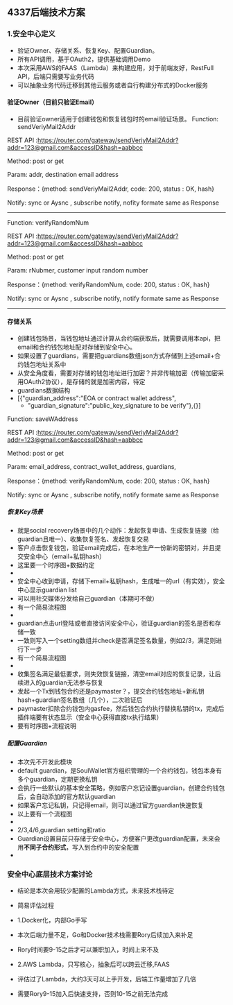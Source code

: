 ## 4337后端技术方案

### 1.安全中心定义
+ 验证Owner、存储关系、恢复Key、配置Guardian。
+ 所有API调用，基于OAuth2，提供基础调用Demo
+ 本次采用AWS的FAAS（Lambda）来构建应用，对于前端友好，RestFull API，后端只需要写业务代码
+ 可以抽象业务代码迁移到其他云服务或者自行构建分布式的Docker服务
#### 验证Owner（目前只验证Email）
+ 目前验证owner适用于创建钱包和恢复钱包时的email验证场景。
Function: sendVeriyMail2Addr

REST  API   :https://router.com/gateway/sendVeriyMail2Addr?addr=123@gmail.com&accessID&hash=aabbcc

Method: post or get

Param: addr, destination email address

Response：{method: sendVeriyMail2Addr, code: 200, status : OK, hash}

Notify: sync or Aysnc , subscribe notify, nofity formate same as Response

----

Function: verifyRandomNum

REST  API   :https://router.com/gateway/sendVeriyMail2Addr?addr=123@gmail.com&accessID&hash=aabbcc

Method: post or get

Param: rNubmer, customer input random number

Response：{method: verifyRandomNum, code: 200, status : OK, hash}

Notify: sync or Aysnc , subscribe notify, notify formate same as Response

---

#### 存储关系
+ 创建钱包场景，当钱包地址通过计算从合约端获取后，就需要调用本api，把email和合约钱包地址配对存储到安全中心。
+ 如果设置了guardians，需要把guardians数组json方式存储到上述email+合约钱包地址关系中
+ 从安全角度看，需要对存储的钱包地址进行加密？并非传输加密（传输加密采用OAuth2协议），是存储的就是加密内容，待定
+ guardians数据结构
+ [{"guardian_address":"EOA or contract wallet address",
  + "guardian_signature":"public_key_signature to be verify"},{}]

Function: saveWAddress

REST  API   :https://router.com/gateway/sendVeriyMail2Addr?addr=123@gmail.com&accessID&hash=aabbcc

Method: post or get

Param: email_address, contract_wallet_address,  guardians, 

Response：{method: verifyRandomNum, code: 200, status : OK, hash}

Notify: sync or Aysnc , subscribe notify, notify formate same as Response

##### 恢复Key场景
+ 就是social recovery场景中的几个动作：发起恢复申请、生成恢复链接（给guardian且唯一）、收集恢复签名、发起恢复交易
+ 客户点击恢复钱包，验证email完成后，在本地生产一份新的密钥对，并且提交安全中心（email+私钥hash）
+ 这里要一个时序图+数据约定
+ 
+ 安全中心收到申请，存储下email+私钥hash，生成唯一的url（有实效），安全中心显示guardian list
+ 可以用社交媒体分发给自己guardian（本期可不做）
+ 有一个简易流程图
+ 
+ guardian点击url登陆或者直接访问安全中心，验证guardian的签名是否和存储一致
+ 一致则写入一个setting数组并check是否满足签名数量，例如2/3，满足则进行下一步
+ 有一个简易流程图
+ 
+ 收集签名满足最低要求，则失效恢复链接，清空email对应的恢复记录，让后续进入的guardian无法参与恢复
+ 发起一个Tx到钱包合约还是paymaster？，提交合约钱包地址+新私钥hash+guardian签名数组（几个），二次验证后
+ paymaster扣除合约钱包内gasfee，然后钱包合约执行替换私钥的tx，完成后插件端要有状态显示（安全中心获得直接tx执行结果）
+ 要有时序图+流程说明

##### 配置Guardian
+ 本次先不开发此模块
+ default guardian，是SoulWallet官方组织管理的一个合约钱包，钱包本身有多个guardian，定期更换私钥
+ 会执行一些默认的基本安全策略，例如客户忘记设置guardian，创建合约钱包后，会自动添加的官方默认guardian
+ 如果客户忘记私钥，只记得email，则可以通过官方guardian快速恢复
+ 以上要有一个流程图
+ 
+ 2/3,4/6,guardian setting和ratio
+ Guardian设置目前只存储于安全中心，方便客户更改guardian配置，未来会用**不同子合约形式**，写入到合约中的安全配置
+ 



### 安全中心底层技术方案讨论
+ 结论是本次会用较少配置的Lambda方式，未来技术栈待定
+ 简易评估过程
+ 1.Docker化，内部Go手写
+ 本次后端力量不足，Go和Docker技术栈需要Rory后续加入来补足
+ Rory时间要9-15之后才可以兼职加入，时间上来不及

+ 2.AWS Lambda，只写核心，抽象后可以跨云迁移,FAAS
+ 评估过了Lambda，大约3天可以上手开发，后端工作量增加了几倍
+ 需要Rory9-15加入后快速支持，否则10-15之前无法完成




